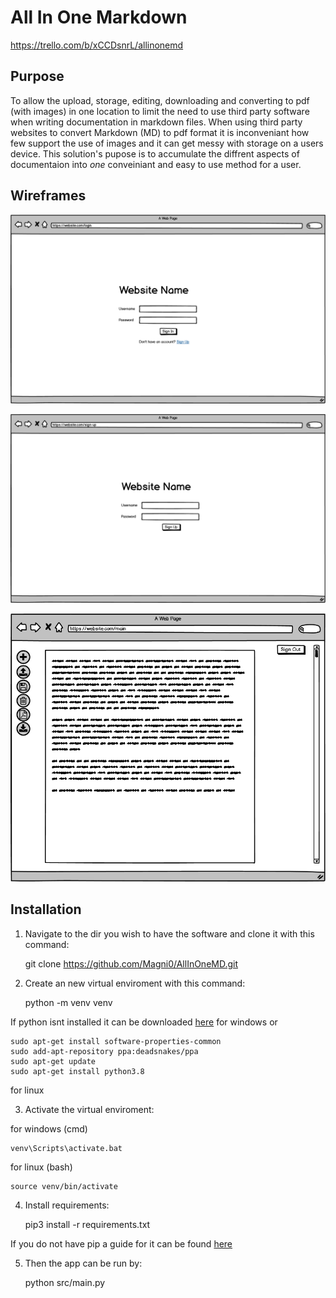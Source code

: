 # All In One Markdown

<https://trello.com/b/xCCDsnrL/allinonemd>

## Purpose

To allow the upload, storage, editing, downloading and converting to pdf (with images) in one location to limit the need to use third party software when writing documentation in markdown files. When using third party websites to convert Markdown (MD) to pdf format it is inconveniant how few support the use of images and it can get messy with storage on a users device. This solution's pupose is to accumulate the diffrent aspects of documentaion into *one* conveiniant and easy to use method for a user.

## Wireframes

![login page](docs/login-wireframe.png)

![sign up page](docs/sign-up-wireframe.png)

![main page](docs/main-wireframe.png)

## Installation

1. Navigate to the dir you wish to have the software and clone it with this command:

    git clone https://github.com/Magni0/AllInOneMD.git

2. Create an new virtual enviroment with this command:

    python -m venv venv

 If python isnt installed it can be downloaded [here](https://www.python.org/downloads/) for windows or

    sudo apt-get install software-properties-common
    sudo add-apt-repository ppa:deadsnakes/ppa
    sudo apt-get update
    sudo apt-get install python3.8

 for linux

3. Activate the virtual enviroment:

 for windows (cmd)

    venv\Scripts\activate.bat

 for linux (bash)

    source venv/bin/activate

4. Install requirements:

    pip3 install -r requirements.txt

 If you do not have pip a guide for it can be found [here](https://pip.pypa.io/en/stable/installing/)

5. Then the app can be run by:

    python src/main.py
